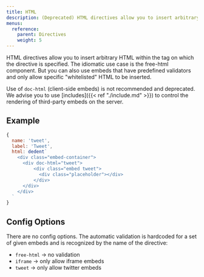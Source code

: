 ```yaml
---
title: HTML
description: (Deprecated) HTML directives allow you to insert arbitrary HTML within the tag on which the directive is specified.
menus:
  reference:
    parent: Directives
    weight: 5
---
```


HTML directives allow you to insert arbitrary HTML within the tag on which the directive is specified. The idiomatic use case is the free-html component. But you can also use embeds that have predefined validators and only allow specific "whitelisted" HTML to be inserted.

Use of `doc-html` (client-side embeds) is not recommended and deprecated. We advise you to use [includes]({{< ref "./include.md" >}}) to control the rendering of third-party embeds on the server.

## Example

```js
{
  name: 'tweet',
  label: 'Tweet',
  html: dedent`
    <div class="embed-container">
      <div doc-html="tweet">
          <div class="embed tweet">
            <div class="placeholder"></div>
          </div>
      </div>
    </div>
  `
}
```

## Config Options

There are no config options.
The automatic validation is hardcoded for a set of given embeds and is recognized by the name of the directive:
- `free-html` -> no validation
- `iframe` -> only allow iframe embeds
- `tweet` -> only allow twitter embeds
